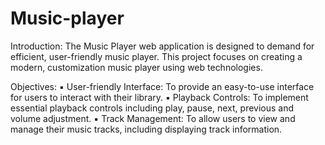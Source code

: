 # Music-player

Introduction:
  The Music Player web application is designed to demand for 
  efficient, user-friendly music player. This project focuses on 
  creating a modern, customization music player using web 
  technologies.

  
Objectives:
  ▪ User-friendly Interface: To provide an easy-to-use interface for 
  users to interact with their library.
  ▪ Playback Controls: To implement essential playback controls 
  including play, pause, next, previous and volume adjustment.
  ▪ Track Management: To allow users to view and manage their 
  music tracks, including displaying track information.
